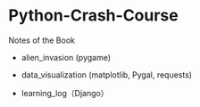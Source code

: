 # Python-Crash-Course
Notes of the Book <Python Crash Course>

- alien_invasion (pygame)

- data_visualization (matplotlib, Pygal, requests)

- learning_log（Django）
